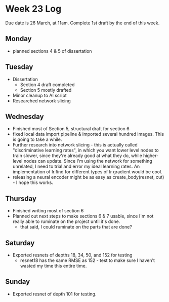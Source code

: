 # Week 23 Log 

Due date is 26 March, at 11am. 
Complete 1st draft by the end of this week. 

## Monday
- planned sections 4 & 5 of dissertation 

## Tuesday
- Dissertation 
  - Section 4 draft completed
  - Section 5 mostly drafted
- Minor cleanup to AI script
- Researched network slicing

## Wednesday
- Finished most of Section 5, structural draft for section 6
- fixed local data import pipeline & imported several hundred images. This is going to take a while. 
- Further research into network slicing - this is actually called "discriminative learning rates", in which you want lower level nodes to train slower, since they're already good at what they do, while higher-level nodes can update. Since I'm using the network for something unrelated, I need to trial and error my ideal learning rates. An implementation of lr.find for different types of lr gradient would be cool. 
- releasing a neural encoder might be as easy as create\_body(resnet, cut) - I hope this works.

## Thursday
- Finished writing most of section 6
- Planned out next steps to make sections 6 & 7 usable, since I'm not really able to ruminate on the project until it's done. 
  - that said, I could ruminate on the parts that are done? 

## Saturday
- Exported resnets of depths 18, 34, 50, and 152 for testing
  - resnet18 has the same RMSE as 152 - test to make sure I haven't wasted my time this entire time. 

## Sunday
- Exported resnet of depth 101 for testing. 
